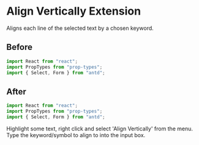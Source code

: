 # Align Vertically Extension

Aligns each line of the selected text by a chosen keyword.

## Before

```javascript
import React from "react";
import PropTypes from "prop-types";
import { Select, Form } from "antd";
```

## After

```javascript
import React from "react";
import PropTypes from "prop-types";
import { Select, Form } from "antd";
```

Highlight some text, right click and select 'Align Vertically' from the menu. Type the keyword/symbol to align to into the input box.
